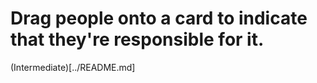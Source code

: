# Drag people onto a card to indicate that they're responsible for it.

(Intermediate)[../README.md]





